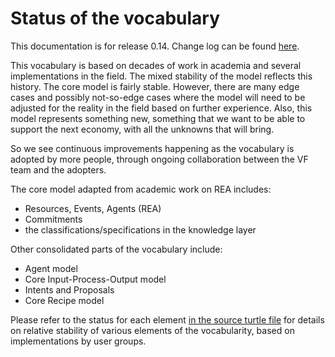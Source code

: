 # Status of the vocabulary

This documentation is for release 0.14. Change log can be found [here](https://codeberg.org/valueflows/valueflows/src/branch/master/CHANGELOG.md).

This vocabulary is based on decades of work in academia and several implementations in the field.  The mixed stability of the model reflects this history.  The core model is fairly stable.  However, there are many edge cases and possibly not-so-edge cases where the model will need to be adjusted for the reality in the field based on further experience. Also, this model represents something new, something that we want to be able to support the next economy, with all the unknowns that will bring.

So we see continuous improvements happening as the vocabulary is adopted by more people, through ongoing collaboration between the VF team and the adopters.

The core model adapted from academic work on REA includes:

* Resources, Events, Agents (REA)
* Commitments
* the classifications/specifications in the knowledge layer

Other consolidated parts of the vocabulary include:

* Agent model
* Core Input-Process-Output model
* Intents and Proposals
* Core Recipe model

Please refer to the status for each element [in the source turtle file](https://codeberg.org/valueflows/pages/raw/branch/main/assets/all_vf.TTL) for details on relative stability of various elements of the vocabularity, based on implementations by user groups.
